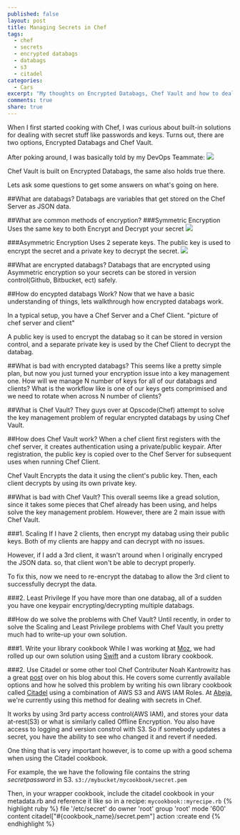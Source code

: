 ```yaml
---
published: false
layout: post
title: Managing Secrets in Chef
tags: 
  - chef
  - secrets
  - encrypted databags
  - databags
  - s3
  - citadel
categories: 
  - Cars
excerpt: "My thoughts on Encrypted Databags, Chef Vault and how to deal with secrets in Chef"
comments: true
share: true
---
```


When I first started cooking with Chef, I was curious about built-in solutions for dealing with secret stuff like passwords and keys. Turns out, there are two options, Encrypted Databags and Chef Vault. 

After poking around, I was basically told by my DevOps Teammate:
![](http://i.imgur.com/MJAkqK8.jpg)

Chef Vault is built on Encrypted Databags, the same also holds true there.

Lets ask some questions to get some answers on what's going on here.

##What are databags?
Databags are variables that get stored on the Chef Server as JSON data.

##What are common methods of encryption?
###Symmetric Encryption
Uses the same key to both Encrypt and Decrypt your secret
![](http://media.packetlife.net/media/blog/attachments/512/symmetric_encryption.png)

###Asymmetric Encryption
Uses 2 seperate keys. The public key is used to encrypt the secret and a private key to decrypt the secret.
![](http://media.packetlife.net/media/blog/attachments/511/asymmetric_encryption.png)

##What are encrypted databags?
Databags that are encrypted using Asymmetric encryption so your secrets can be stored in version control(Github, Bitbucket, ect) safely.

##How do encypted databags Work?
Now that we have a basic understanding of things, lets walkthrough how encrypted databags work.

In a typical setup, you have a Chef Server and a Chef Client.
"picture of chef server and client"

A public key is used to encrypt the databag so it can be stored in version control, and a separate private key is used by the Chef Client to decrypt the databag.

##What is bad with encrypted databags?
This seems like a pretty simple plan, but now you just turned your encryption issue into a key management one. How will we manage N number of keys for all of our databags and clients? What is the workflow like is one of our keys gets comprimised and we need to rotate when across N number of clients? 

##What is Chef Vault?
They guys over at Opscode(Chef) attempt to solve the key management problem of regular encrypted databags by using Chef Vault.

##How does Chef Vault work?
When a chef client first registers with the chef server, it creates authentication using a private/public keypair. After registration, the public key is copied over to the Chef Server for subsequent uses when running Chef Client.

Chef Vault Encrypts the data it using the client's public key. Then, each client decrypts by using its own private key.

##What is bad with Chef Vault?
This overall seems like a gread solution, since it takes some pieces that Chef already has been using, and helps solve the key management problem. However, there are 2 main issue with Chef Vault.

###1. Scaling
If I have 2 clients, then encrypt my databag using their public keys. Both of my clients are happy and can decrypt with no issues.

However, if I add a 3rd client, it wasn't around when I originally encryped the JSON data. so, that client won't be able to decrypt properly.

To fix this, now we need to re-encrypt the databag to allow the 3rd client to successfully decrypt the data.

###2. Least Privilege
If you have more than one databag, all of a sudden you have one keypair encrypting/decrypting multiple databags.

##How do we solve the problems with Chef Vault?
Until recently, in order to solve the Scaling and Least Privilege problems with Chef Vault you pretty much had to write-up your own solution. 

###1. Write your library cookbook
While I was working at [Moz](http://moz.com), we had rolled up our own solution using [Swift](https://wiki.openstack.org/wiki/Swift) and a custom library cookbook.

###2. Use Citadel or some other tool
Chef Contributer Noah Kantrowitz has a great [post](https://coderanger.net/chef-secrets/) over on his blog about this. He covers some currently available options and how he solved this problem by writing his own library cookbook called [Citadel](https://github.com/poise/citadel) using a combination of AWS S3 and AWS IAM Roles. At [Abeja](http://abeja.asia), we're currently using this method for dealing with secrets in Chef.

It works by using 3rd party access control(AWS IAM), and stores your data at-rest(S3) or what is similarly called Offline Encryption. You also have access to logging and version constrol with S3. So if somebody updates a secret, you have the ability to see who changed it and revert if needed.

One thing that is very important however, is to come up with a good schema when using the Citadel cookbook. 

For example, the we have the following file contains the string _secretpassword_ in S3.
`s3://mybucket/mycookbook/secret.pem`

Then, in your wrapper cookbook, include the citadel cookbook in your metadata.rb and reference it like so in a recipe:
`mycookbook::myrecipe.rb`
{% highlight ruby %}
file '/etc/secret' do
  owner 'root'
  group 'root'
  mode '600'
  content citadel["#{cookbook_name}/secret.pem"]
  action :create
end
{% endhighlight %}

